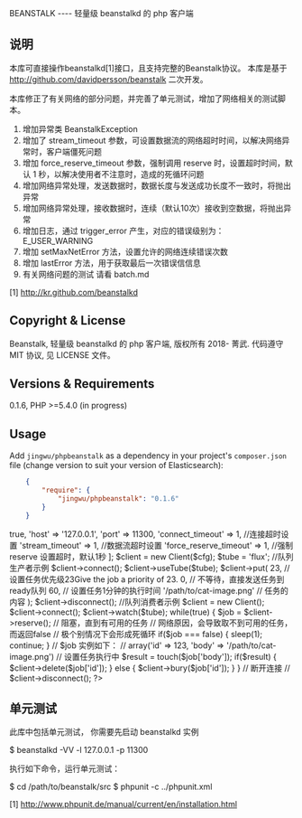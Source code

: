BEANSTALK
---- 轻量级 beanstalkd 的 php 客户端

说明
--------
本库可直接操作beanstalkd[1]接口，且支持完整的Beanstalk协议。
本库是基于 http://github.com/davidpersson/beanstalk 二次开发。

本库修正了有关网络的部分问题，并完善了单元测试，增加了网络相关的测试脚本。
1. 增加异常类 BeanstalkException
2. 增加了 stream_timeout 参数，可设置数据流的网络超时时间，以解决网络异常时，客户端僵死问题
3. 增加 force_reserve_timeout 参数，强制调用 reserve 时，设置超时时间，默认 1 秒，以解决使用者不注意时，造成的死循环问题
4. 增加网络异常处理，发送数据时，数据长度与发送成功长度不一致时，将抛出异常
5. 增加网络异常处理，接收数据时，连续（默认10次）接收到空数据，将抛出异常
6. 增加日志，通过 trigger_error 产生，对应的错误级别为：E_USER_WARNING
7. 增加 setMaxNetError 方法，设置允许的网络连续错误次数
8. 增加 lastError 方法，用于获取最后一次错误信信息
9. 有关网络问题的测试 请看 batch.md

[1] http://kr.github.com/beanstalkd

Copyright & License
-------------------
Beanstalk, 轻量级 beanstalkd 的 php 客户端, 版权所有 2018- 菁武.
代码遵守 MIT 协议, 见 LICENSE 文件。

Versions & Requirements
-----------------------
0.1.6, PHP >=5.4.0 (in progress)

Usage
-----
Add ``jingwu/phpbeanstalk`` as a dependency in your project's ``composer.json`` file (change version to suit your version of Elasticsearch):
```json
    {
        "require": {
            "jingwu/phpbeanstalk": "0.1.6"
        }
    }
```

<?php
require 'vendor/autoload.php';
use Jingwu\PhpBeanstalk\Client;

$cfg = [
    'persistent' => true, 
    'host' => '127.0.0.1', 
    'port' => 11300, 
    'connect_timeout' => 1,         //连接超时设置
    'stream_timeout' => 1,          //数据流超时设置
    'force_reserve_timeout' => 1,   //强制 reserve 设置超时，默认1秒
];
$client = new Client($cfg);
$tube = 'flux';

//队列生产者示例
$client->connect();
$client->useTube($tube);
$client->put(
    23,                         // 设置任务优先级23Give the job a priority of 23.
    0,                          // 不等待，直接发送任务到ready队列
    60,                         // 设置任务1分钟的执行时间
    '/path/to/cat-image.png'    // 任务的内容
);
$client->disconnect();

//队列消费者示例
$client = new Client();
$client->connect();
$client->watch($tube);

while(true) {
    $job = $client->reserve();  // 阻塞，直到有可用的任务
    // 网络原因，会导致取不到可用的任务，而返回false
    // 极个别情况下会形成死循环
    if($job === false) {
        sleep(1);
        continue;
    }
    // $job 实例如下：
    // array('id' => 123, 'body' => '/path/to/cat-image.png')

    // 设置任务执行中
    $result = touch($job['body']);

    if($result) {
        $client->delete($job['id']);
    } else {
        $client->bury($job['id']);
    }
}

// 断开连接
// $client->disconnect();

?>

单元测试
-----------------
此库中包括单元测试， 你需要先启动 beanstalkd 实例

$ beanstalkd -VV -l 127.0.0.1 -p 11300

执行如下命令，运行单元测试：

$ cd /path/to/beanstalk/src
$ phpunit -c ../phpunit.xml

[1] http://www.phpunit.de/manual/current/en/installation.html
